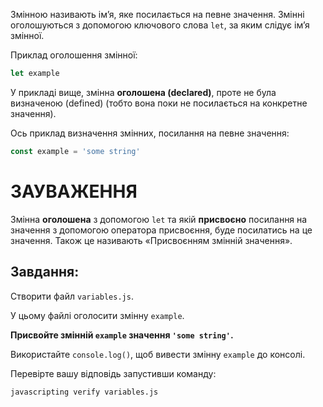 Змінною називають ім’я, яке посилається на певне значення. Змінні оголошуються з допомогою ключового слова `let`, за яким слідує ім’я змінної.

Приклад оголошення змінної:

```js
let example
```

У прикладі вище, змінна **оголошена (declared)**, проте не була визначеною (defined) (тобто вона поки не посилається на конкретне значення).

Ось приклад визначення змінних, посилання на певне значення:

```js
const example = 'some string'
```

# ЗАУВАЖЕННЯ

Змінна **оголошена** з допомогою `let` та якій **присвоєно** посилання на значення з допомогою оператора присвоєння, буде посилатись на це значення. Також це називають «Присвоєнням змінній значення».

## Завдання:

Створити файл `variables.js`.

У цьому файлі оголосити змінну `example`.

**Присвойте змінній `example` значення `'some string'`.**

Використайте `console.log()`, щоб вивести змінну `example` до консолі.

Перевірте вашу відповідь запустивши команду:

`javascripting verify variables.js`
